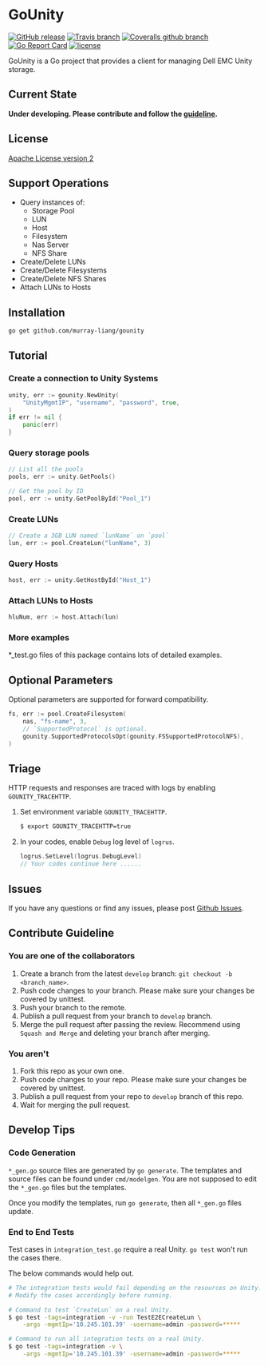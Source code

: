 # GoUnity

[![GitHub release](https://img.shields.io/github/release/Murray-LIANG/gounity.svg)](https://github.com/Murray-LIANG/gounity/releases)
[![Travis branch](https://img.shields.io/travis/Murray-LIANG/gounity/master.svg)](https://travis-ci.org/Murray-LIANG/gounity/branches)
[![Coveralls github branch](https://img.shields.io/coveralls/github/Murray-LIANG/gounity/master.svg)](https://coveralls.io/github/Murray-LIANG/gounity)
[![Go Report Card](https://goreportcard.com/badge/github.com/Murray-LIANG/gounity)](https://goreportcard.com/report/github.com/Murray-LIANG/gounity)
[![license](https://img.shields.io/github/license/Murray-LIANG/gounity.svg)](https://github.com/Murray-LIANG/gounity/blob/develop/LICENSE)


GoUnity is a Go project that provides a client for managing Dell EMC Unity storage.


## Current State

**Under developing. Please contribute and follow the [guideline](#contribute-guideline).**


## License

[Apache License version 2](LICENSE)


## Support Operations

- Query instances of:
  - Storage Pool
  - LUN
  - Host
  - Filesystem
  - Nas Server
  - NFS Share
- Create/Delete LUNs
- Create/Delete Filesystems
- Create/Delete NFS Shares
- Attach LUNs to Hosts


## Installation

```bash
go get github.com/murray-liang/gounity
```


## Tutorial

### Create a connection to Unity Systems

```go
unity, err := gounity.NewUnity(
    "UnityMgmtIP", "username", "password", true,
)
if err != nil {
    panic(err)
}
```

### Query storage pools

```go
// List all the pools
pools, err := unity.GetPools()

// Get the pool by ID
pool, err := unity.GetPoolById("Pool_1")
```

### Create LUNs
```go
// Create a 3GB LUN named `lunName` on `pool`
lun, err := pool.CreateLun("lunName", 3)
```

### Query Hosts
```go
host, err := unity.GetHostById("Host_1")
```

### Attach LUNs to Hosts
```go
hluNum, err := host.Attach(lun)
```

### More examples
*_test.go files of this package contains lots of detailed examples.


## Optional Parameters
Optional parameters are supported for forward compatibility.

```go
fs, err := pool.CreateFilesystem(
    nas, "fs-name", 3,
    // `SupportedProtocol` is optional.
    gounity.SupportedProtocolsOpt(gounity.FSSupportedProtocolNFS),
)
```


## Triage

HTTP requests and responses are traced with logs by enabling `GOUNITY_TRACEHTTP`.
1. Set environment variable `GOUNITY_TRACEHTTP`.
    ```bash
    $ export GOUNITY_TRACEHTTP=true
    ```
2. In your codes, enable `Debug` log level of `logrus`.
    ```go
    logrus.SetLevel(logrus.DebugLevel)
    // Your codes continue here ......
    ```


## Issues

If you have any questions or find any issues, please post [Github Issues](https://github.com/murray-LIANG/gounity/issues).


## Contribute Guideline

### You are one of the collaborators
1. Create a branch from the latest `develop` branch: `git checkout -b <branch_name>`.
2. Push code changes to your branch. Please make sure your changes be covered by unittest.
3. Push your branch to the remote.
4. Publish a pull request from your branch to `develop` branch.
5. Merge the pull request after passing the review. Recommend using `Squash and Merge` and deleting your branch after merging.

### You aren't
1. Fork this repo as your own one.
2. Push code changes to your repo. Please make sure your changes be covered by unittest.
3. Publish a pull request from your repo to `develop` branch of this repo.
4. Wait for merging the pull request.

## Develop Tips

### Code Generation
`*_gen.go` source files are generated by `go generate`. The templates and source files can be found under `cmd/modelgen`. You are not supposed to edit the `*_gen.go` files but the templates.

Once you modify the templates, run `go generate`, then all `*_gen.go` files update.

### End to End Tests
Test cases in `integration_test.go` require a real Unity. `go test` won't run the cases there.

The below commands would help out.

```bash
# The integration tests would fail depending on the resources on Unity.
# Modify the cases accordingly before running.

# Command to test `CreateLun` on a real Unity.
$ go test -tags=integration -v -run TestE2ECreateLun \
    -args -mgmtIp='10.245.101.39' -username=admin -password=*****

# Command to run all integration tests on a real Unity.
$ go test -tags=integration -v \
    -args -mgmtIp='10.245.101.39' -username=admin -password=*****
```